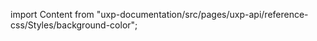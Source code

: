 
import Content from "uxp-documentation/src/pages/uxp-api/reference-css/Styles/background-color";

<Content query="product=photoshop"/>
